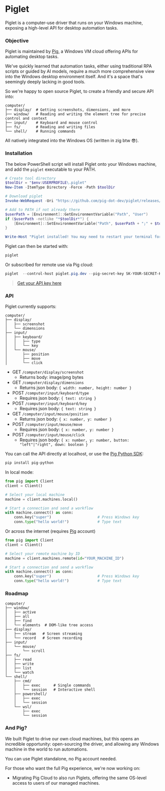 # Piglet

Piglet is a computer-use driver that runs on your Windows machine, exposing a high-level API for desktop automation tasks.

### Objective

Piglet is maintained by [Pig](https://pig.dev), a Windows VM cloud offering APIs for automating desktop tasks.

We've quickly learned that automation tasks, either using traditional RPA scripts or guided by AI models, require a much more comprehensive view into the Windows desktop environment itself. And it's a space that's seemingly deeply lacking in good tools.

So we're happy to open source Piglet, to create a friendly and secure API into:
```
computer/
├── display/  # Getting screenshots, dimensions, and more
├── window/   # Reading and writing the element tree for precise control and context 
├── input/    # Keyboard and mouse control
├── fs/       # Reading and writing files
└── shell/    # Running commands
```

All natively integrated into the Windows OS (written in zig btw 😎).

### Installation
The below PowerShell script will install Piglet onto your Windows machine, and add the `piglet` executable to your PATH.

```powershell
# Create tool directory
$toolDir = "$env:USERPROFILE\.piglet"
New-Item -ItemType Directory -Force -Path $toolDir

# Download piglet
Invoke-WebRequest -Uri "https://github.com/pig-dot-dev/piglet/releases/download/v0.0.4/piglet.exe" -OutFile "$toolDir\piglet.exe"

# Add to PATH if not already there
$userPath = [Environment]::GetEnvironmentVariable("Path", "User")
if ($userPath -notlike "*$toolDir*") {
    [Environment]::SetEnvironmentVariable("Path", $userPath + ";" + $toolDir, "User")
}

Write-Host "Piglet installed! You may need to restart your terminal for PATH changes to take effect."
```

Piglet can then be started with:
```powershell
piglet
```

Or subscribed for remote use via Pig cloud:
```powershell
piglet  --control-host piglet.pig.dev --pig-secret-key SK-YOUR-SECRET-KEY
```
> [Get your API key here](https://pig.dev/alpha)

### API

Piglet currently supports:
```
computer/
├── display/
│   ├── screenshot
│   └── dimensions
├── input/
│   ├── keyboard/
│   │   ├── type
│   │   └── key
│   └── mouse/
│       ├── position
│       ├── move
│       └── click
```

- GET `/computer/display/screenshot`
  - Returns body: image/png bytes
- GET `/computer/display/dimensions` 
  - Returns json body: `{ width: number, height: number }`
- POST `/computer/input/keyboard/type`
  - Requires json body: `{ text: string }`
- POST `/computer/input/keyboard/key`
  - Requires json body: `{ text: string }`
- GET `/computer/input/mouse/position`
  - Returns json body: `{ x: number, y: number }`
- POST `/computer/input/mouse/move`
  - Requires json body: `{ x: number, y: number }`
- POST `/computer/input/mouse/click`
  - Requires json body: `{ x: number, y: number, button: "left"|"right", down: boolean }`
 
You can call the API directly at localhost, or use the [Pig Python SDK](https://github.com/pig-dot-dev/pig-python):
```bash
pip install pig-python
```

In local mode:
```python
from pig import Client
client = Client()

# Select your local machine
machine = client.machines.local()

# Start a connection and send a workflow
with machine.connect() as conn:
    conn.key("super")                     # Press Windows key
    conn.type("hello world!")             # Type text
```

Or across the internet (requires [Pig](https://pig.dev) account)
```python
from pig import Client
client = Client()

# Select your remote machine by ID
machine = client.machines.remote(id="YOUR_MACHINE_ID")

# Start a connection and send a workflow
with machine.connect() as conn:
    conn.key("super")                     # Press Windows key
    conn.type("hello world!")             # Type text
```


### Roadmap
```
computer/
├── window/     
│   ├── active
│   ├── all
│   ├── find
│   └── elements  # DOM-like tree access
├── display/
│   ├── stream   # Screen streaming
│   └── record   # Screen recording
├── input/
│   └── mouse/
│       └── scroll
├── fs/
│   ├── read
│   ├── write
│   ├── list
│   └── watch
└── shell/
    ├── cmd/
    │   ├── exec      # Single commands
    │   └── session   # Interactive shell
    ├── powershell/
    │   ├── exec
    │   └── session
    └── wsl/
        ├── exec
        └── session
```

### And Pig?
We built Piglet to drive our own cloud machines, but this opens an incredible opportunity: open-sourcing the driver, and allowing any Windows machine in the world to run automations.

You can use Piglet standalone, no Pig account needed.

For those who want the full Pig experience, we're now working on:
- Migrating Pig Cloud to also run Piglets, offering the same OS-level access to users of our managed machines.
